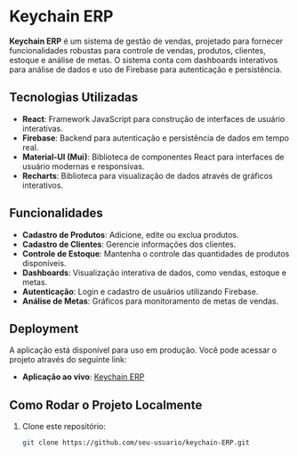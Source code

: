 # Keychain ERP

**Keychain ERP** é um sistema de gestão de vendas, projetado para fornecer funcionalidades robustas para controle de vendas, produtos, clientes, estoque e análise de metas. O sistema conta com dashboards interativos para análise de dados e uso de Firebase para autenticação e persistência.

## Tecnologias Utilizadas

- **React**: Framework JavaScript para construção de interfaces de usuário interativas.
- **Firebase**: Backend para autenticação e persistência de dados em tempo real.
- **Material-UI (Mui)**: Biblioteca de componentes React para interfaces de usuário modernas e responsivas.
- **Recharts**: Biblioteca para visualização de dados através de gráficos interativos.

## Funcionalidades

- **Cadastro de Produtos**: Adicione, edite ou exclua produtos.
- **Cadastro de Clientes**: Gerencie informações dos clientes.
- **Controle de Estoque**: Mantenha o controle das quantidades de produtos disponíveis.
- **Dashboards**: Visualização interativa de dados, como vendas, estoque e metas.
- **Autenticação**: Login e cadastro de usuários utilizando Firebase.
- **Análise de Metas**: Gráficos para monitoramento de metas de vendas.


## Deployment

A aplicação está disponível para uso em produção. Você pode acessar o projeto através do seguinte link:

- **Aplicação ao vivo**: [Keychain ERP](https://keychain-erp.vercel.app)


## Como Rodar o Projeto Localmente

1. Clone este repositório:
   ```bash
   git clone https://github.com/seu-usuario/keychain-ERP.git
